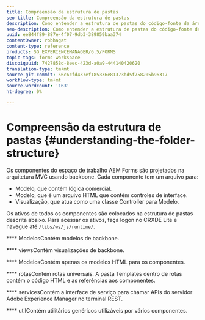 ```yaml
---
title: Compreensão da estrutura de pastas
seo-title: Compreensão da estrutura de pastas
description: Como entender a estrutura de pastas do código-fonte da área de trabalho do AEM Forms a ser personalizada.
seo-description: Como entender a estrutura de pastas do código-fonte da área de trabalho do AEM Forms a ser personalizada.
uuid: ee844f89-887e-4f07-9db3-389859baa374
contentOwner: robhagat
content-type: reference
products: SG_EXPERIENCEMANAGER/6.5/FORMS
topic-tags: forms-workspace
discoiquuid: 7427858d-8eec-423d-a0a9-444140420620
translation-type: tm+mt
source-git-commit: 56c6cfd437ef185336e81373bd5f758205b96317
workflow-type: tm+mt
source-wordcount: '163'
ht-degree: 0%

---
```



# Compreensão da estrutura de pastas {#understanding-the-folder-structure}

Os componentes do espaço de trabalho AEM Forms são projetados na arquitetura MVC usando backbone. Cada componente tem um arquivo para:

* Modelo, que contém lógica comercial.
* Modelo, que é um arquivo HTML que contém controles de interface.
* Visualização, que atua como uma classe Controller para Modelo.

Os ativos de todos os componentes são colocados na estrutura de pastas descrita abaixo. Para acessar os ativos, faça logon no CRXDE Lite e navegue até `/libs/ws/js/runtime/`.

**** ModelosContém modelos de backbone.

**** viewsContém visualizações de backbone.

**** ModelosContém apenas os modelos HTML para os componentes.

**** rotasContém rotas universais. A pasta Templates dentro de rotas contém o código HTML e as referências aos componentes.

**** servicesContém a interface de serviço para chamar APIs do servidor Adobe Experience Manager no terminal REST.

**** utilContém utilitários genéricos utilizáveis por vários componentes.
